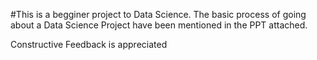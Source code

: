#This is a begginer project to Data Science.
The basic process of going about a Data Science Project have been mentioned in the PPT attached.

Constructive Feedback is appreciated
